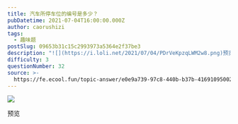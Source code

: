 ```yaml
---
title: 汽车所停车位的编号是多少？
pubDatetime: 2021-07-04T16:00:00.000Z
author: caorushizi
tags:
  - 趣味题
postSlug: 09653b31c15c2993973a5364e2f37be3
description: "![](https://i.loli.net/2021/07/04/PDrVeKpzqLWM2w8.png)预览"
difficulty: 3
questionNumber: 32
source: >-
  https://fe.ecool.fun/topic-answer/e0e9a739-97c8-440b-b37b-41691095002f?orderBy=updateTime&order=desc&tagId=17
---
```


![](https://i.loli.net/2021/07/04/PDrVeKpzqLWM2w8.png)

预览
